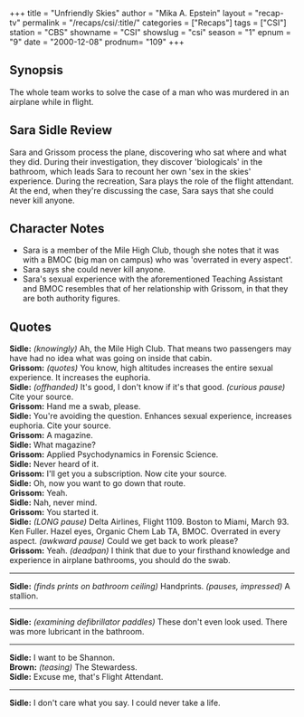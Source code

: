 +++
title = "Unfriendly Skies"
author = "Mika A. Epstein"
layout = "recap-tv"
permalink = "/recaps/csi/:title/"
categories = ["Recaps"]
tags = ["CSI"]
station = "CBS"
showname = "CSI"
showslug = "csi"
season = "1"
epnum = "9"
date = "2000-12-08"
prodnum= "109"
+++

## Synopsis

The whole team works to solve the case of a man who was murdered in an airplane while in flight.

## Sara Sidle Review

Sara and Grissom process the plane, discovering who sat where and what they did. During their investigation, they discover 'biologicals' in the bathroom, which leads Sara to recount her own 'sex in the skies' experience. During the recreation, Sara plays the role of the flight attendant. At the end, when they're discussing the case, Sara says that she could never kill anyone.

## Character Notes

* Sara is a member of the Mile High Club, though she notes that it was with a BMOC (big man on campus) who was 'overrated in every aspect'.  
* Sara says she could never kill anyone.  
* Sara's sexual experience with the aforementioned Teaching Assistant and BMOC resembles that of her relationship with Grissom, in that they are both authority figures.

## Quotes

**Sidle:** _(knowingly)_ Ah, the Mile High Club. That means two passengers may have had no idea what was going on inside that cabin.  
**Grissom:** _(quotes)_ You know, high altitudes increases the entire sexual experience. It increases the euphoria.  
**Sidle:** _(offhanded)_ It's good, I don't know if it's that good. _(curious pause)_ Cite your source.  
**Grissom:** Hand me a swab, please.  
**Sidle:** You're avoiding the question. Enhances sexual experience, increases euphoria. Cite your source.  
**Grissom:** A magazine.  
**Sidle:** What magazine?  
**Grissom:** Applied Psychodynamics in Forensic Science.  
**Sidle:** Never heard of it.  
**Grissom:** I'll get you a subscription. Now cite your source.  
**Sidle:** Oh, now you want to go down that route.  
**Grissom:** Yeah.  
**Sidle:** Nah, never mind.  
**Grissom:** You started it.  
**Sidle:** _(LONG pause)_ Delta Airlines, Flight 1109. Boston to Miami, March 93. Ken Fuller. Hazel eyes, Organic Chem Lab TA, BMOC. Overrated in every aspect. _(awkward pause)_ Could we get back to work please?  
**Grissom:** Yeah. _(deadpan)_ I think that due to your firsthand knowledge and experience in airplane bathrooms, you should do the swab.  

- - -

**Sidle:** _(finds prints on bathroom ceiling)_ Handprints. _(pauses, impressed)_ A stallion.
  
- - -

**Sidle:** _(examining defibrillator paddles)_ These don't even look used. There was more lubricant in the bathroom.

- - -

**Sidle:** I want to be Shannon.  
**Brown:** _(teasing)_ The Stewardess.  
**Sidle:** Excuse me, that's Flight Attendant.  

- - -

**Sidle:** I don't care what you say. I could never take a life.